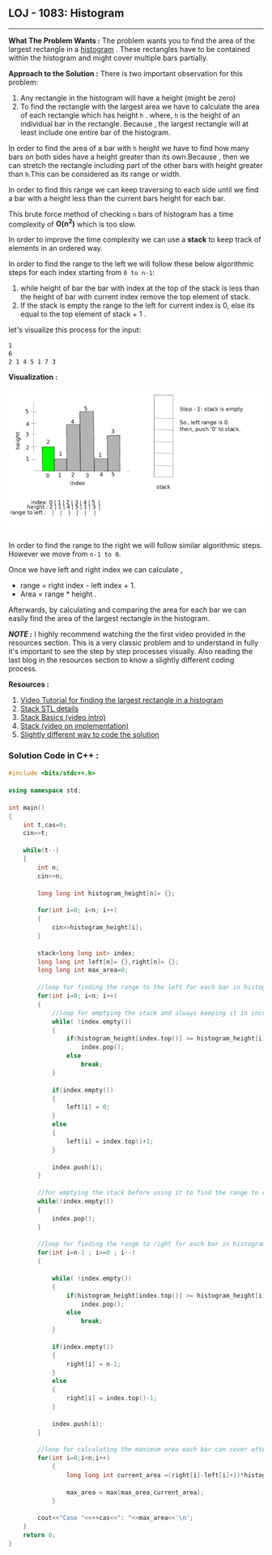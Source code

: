 ## LOJ - 1083: Histogram
--- 

**What The Problem Wants :** The problem wants you to find the area of the largest rectangle in a [histogram](https://en.wikipedia.org/wiki/Histogram) . These rectangles have to be contained within the histogram and might cover multiple bars partially.

**Approach to the Solution :** There is two important observation for this problem:

1. Any rectangle in the histogram will have a height (might be zero)
2. To find the rectangle with the largest area we have to calculate the area of each rectangle which has height `h` . where, `h` is the height of an individual bar in the rectangle. Because , the largest rectangle will at least include one entire bar of the histogram.

In order to find the area of a bar with `h` height we have to find how many bars on both sides have a height greater than its own.Because , then we can stretch the rectangle including part of the other bars with height greater than `h`.This can be considered as its range or width. 

In order to find this range we can keep traversing to each side until we find a bar with a height less than the current bars height for each bar. 

This brute force method of checking `n` bars of histogram has a time complexity of **O(n<sup>2</sup>)** which is too slow.

In order to improve the time complexity we can use a **stack** to keep track of elements in an ordered way.  

In order to find the range to the left we will follow these below algorithmic steps for each index starting from `0 to n-1`:

1. while height of bar the bar with index at the top of the stack is less than the height of bar with current index remove the top element of stack.
2. If the stack is empty the range to the left for current index is 0, else its equal to the top element of stack + 1 . 

let's visualize this process for the input:
```
1
6
2 1 4 5 1 7 3
```
**Visualization :**

![example](animation2.gif)

In order to find the range to the right we will follow similar algorithmic steps. However we move from `n-1 to 0`.

Once we have left and right index we can calculate ,
* range = right index - left index + 1.
* Area = range * height .

Afterwards, by calculating and comparing the area for each bar we can easily find the area of the largest rectangle in the histogram.

**_NOTE :_** I highly recommend watching the the first video provided in the resources section. This is a very classic problem and to understand in fully it's important to see the step by step processes visually. Also reading the last blog in the resources section to know a slightly different coding process.

**Resources :**

1. [Video Tutorial for finding the largest rectangle in a histogram](https://youtu.be/vcv3REtIvEo) 
2. [Stack STL details](https://www.geeksforgeeks.org/stack-in-cpp-stl/)
3. [Stack Basics (video intro)](https://youtu.be/L3ud3rXpIxA)
4. [Stack (video on implementation)](https://youtu.be/RAMqDLI6_1c)
5. [Slightly different way to code the solution](https://www.geeksforgeeks.org/largest-rectangle-under-histogram/)

### Solution Code in C++ :

```cpp
#include <bits/stdc++.h>

using namespace std;

int main()
{
    int t,cas=0;
    cin>>t;

    while(t--)
    {
        int n;
        cin>>n;

        long long int histogram_height[n]= {};

        for(int i=0; i<n; i++)
        {
            cin>>histogram_height[i];
        }

        stack<long long int> index;
        long long int left[n]= {},right[n]= {};
        long long int max_area=0;

        //loop for finding the range to the left for each bar in histogram, or how far to the left can each bar be extended .
        for(int i=0; i<n; i++)
        {
            //loop for emptying the stack and always keeping it in increasing order    
            while( !index.empty())
            {
                if(histogram_height[index.top()] >= histogram_height[i])
                    index.pop();
                else
                    break;
            }

            if(index.empty())
            {
                left[i] = 0;
            }
            else
            {
                left[i] = index.top()+1;
            }

            index.push(i);
        }

        //for emptying the stack before using it to find the range to right.
        while(!index.empty())
        {
            index.pop();
        }

        //loop for finding the range to right for each bar in histogram
        for(int i=n-1 ; i>=0 ; i--)
        {

            while( !index.empty())
            {
                if(histogram_height[index.top()] >= histogram_height[i])
                    index.pop();
                else
                    break;
            }

            if(index.empty())
            {
                right[i] = n-1;
            }
            else
            {
                right[i] = index.top()-1;
            }

            index.push(i);
        }

        //loop for calculating the maximum area each bar can cover after extending both ways.
        for(int i=0;i<n;i++)
            {
                long long int current_area =(right[i]-left[i]+1)*histogram_height[i];

                max_area = max(max_area,current_area);
            }

        cout<<"Case "<<++cas<<": "<<max_area<<'\n';
    }
    return 0;
}
```